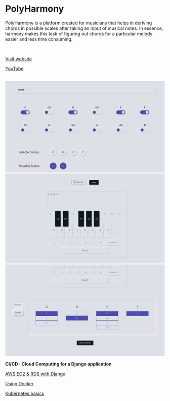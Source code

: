 # PolyHarmony

PolyHarmony is a platform created for musicians that helps in deriving chords in possible scales after taking an input of musical notes. In essence, harmony makes this task of figuring out chords for a particular melody easier and less time consuming.

<br/>

<a href="http://ec2-34-210-25-39.us-west-2.compute.amazonaws.com/">Visit website</a>

<a href="https://youtu.be/PzxeoUs9KFI">YouTube</a>

<br/>

<img src="./assets/back1.png" alt="Background 1"/>

<img src="./assets/back2.png" alt="Background 2"/>

<img src="./assets/back3.png" alt="Background 3"/>

<br/>

<b>CI/CD : Cloud Computing for a Django application</b>
<br/>

<a href="https://docs.google.com/document/d/1Cqu7nMxuE_RuETShx_KW_GsbH01QEw-pzaD16H3HOXM/edit?usp=sharing" target="_blank">AWS EC2 & RDS with Django</a>

<a href="https://docs.google.com/document/d/1R7NKhb35kUQYki2Lt3hKeZJOk2iokyuaMeQc40DxjX4/edit?usp=sharing" target="_blank">Using Docker</a>

<a href="https://docs.google.com/document/d/15ZSB8sSqcq_91WpJl4gglsqBBtE8FfXydGRmU7tJIIU/edit?usp=sharing" target="_blank">Kubernetes basics</a>
